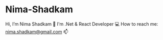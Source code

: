 # Nima-Shadkam

Hi, I’m Nima Shadkam 👋
I'm .Net & React Developer 💻
How to reach me: nima.shadkam@gmail.com 📫
